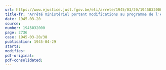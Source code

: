 ```yaml
---
url: https://www.ejustice.just.fgov.be/eli/arrete/1945/03/20/1945032000/justel
title-fr: "Arrêté ministériel portant modifications au programme de l'examen de licencié en philologie germanique tel qu'il est déterminé par l'arrêté ministériel du 30 décembre 1930, modifié par l'arrêté royal du 5 avril 1943"
date: 1945-03-20
source:
number: 1945032000
page: 2736
case: 1945-03-20/38
publication: 1945-04-29
starts:
modifies:
pdf-original:
pdf-consolidated:
---
```


